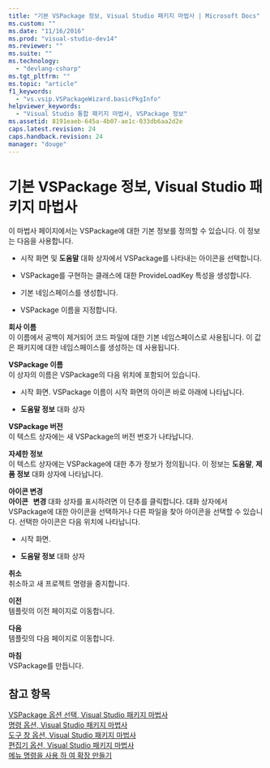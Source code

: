 ```yaml
---
title: "기본 VSPackage 정보, Visual Studio 패키지 마법사 | Microsoft Docs"
ms.custom: ""
ms.date: "11/16/2016"
ms.prod: "visual-studio-dev14"
ms.reviewer: ""
ms.suite: ""
ms.technology: 
  - "devlang-csharp"
ms.tgt_pltfrm: ""
ms.topic: "article"
f1_keywords: 
  - "vs.vsip.VSPackageWizard.basicPkgInfo"
helpviewer_keywords: 
  - "Visual Studio 통합 패키지 마법사, VSPackage 정보"
ms.assetid: 8191eaeb-645a-4b07-ae1c-033db6aa2d2e
caps.latest.revision: 24
caps.handback.revision: 24
manager: "douge"
---
```

# 기본 VSPackage 정보, Visual Studio 패키지 마법사
이 마법사 페이지에서는 VSPackage에 대한 기본 정보를 정의할 수 있습니다. 이 정보는 다음을 사용합니다.  
  
-   시작 화면 및 **도움말** 대화 상자에서 VSPackage를 나타내는 아이콘을 선택합니다.  
  
-   VSPackage를 구현하는 클래스에 대한 ProvideLoadKey 특성을 생성합니다.  
  
-   기본 네임스페이스를 생성합니다.  
  
-   VSPackage 이름을 지정합니다.  
  
 **회사 이름**  
 이 이름에서 공백이 제거되어 코드 파일에 대한 기본 네임스페이스로 사용됩니다. 이 값은 패키지에 대한 네임스페이스를 생성하는 데 사용됩니다.  
  
 **VSPackage 이름**  
 이 상자의 이름은 VSPackage의 다음 위치에 포함되어 있습니다.  
  
-   시작 화면. VSPackage 이름이 시작 화면의 아이콘 바로 아래에 나타납니다.  
  
-   **도움말 정보** 대화 상자  
  
 **VSPackage 버전**  
 이 텍스트 상자에는 새 VSPackage의 버전 번호가 나타납니다.  
  
 **자세한 정보**  
 이 텍스트 상자에는 VSPackage에 대한 추가 정보가 정의됩니다. 이 정보는 **도움말**, **제품 정보** 대화 상자에 나타납니다.  
  
 **아이콘 변경**  
 **아이콘   변경** 대화 상자를 표시하려면 이 단추를 클릭합니다. 대화 상자에서 VSPackage에 대한 아이콘을 선택하거나 다른 파일을 찾아 아이콘을 선택할 수 있습니다. 선택한 아이콘은 다음 위치에 나타납니다.  
  
-   시작 화면.  
  
-   **도움말 정보** 대화 상자  
  
 **취소**  
 취소하고 새 프로젝트 명령을 중지합니다.  
  
 **이전**  
 템플릿의 이전 페이지로 이동합니다.  
  
 **다음**  
 템플릿의 다음 페이지로 이동합니다.  
  
 **마침**  
 VSPackage를 만듭니다.  
  
## 참고 항목  
 [VSPackage 옵션 선택, Visual Studio 패키지 마법사](../misc/select-vspackage-options-visual-studio-package-wizard.md)   
 [명령 옵션, Visual Studio 패키지 마법사](../misc/command-options-visual-studio-package-wizard.md)   
 [도구 창 옵션, Visual Studio 패키지 마법사](../misc/tool-window-options-visual-studio-package-wizard.md)   
 [편집기 옵션, Visual Studio 패키지 마법사](../misc/editor-options-visual-studio-package-wizard.md)   
 [메뉴 명령을 사용 하 여 확장 만들기](../extensibility/creating-an-extension-with-a-menu-command.md)